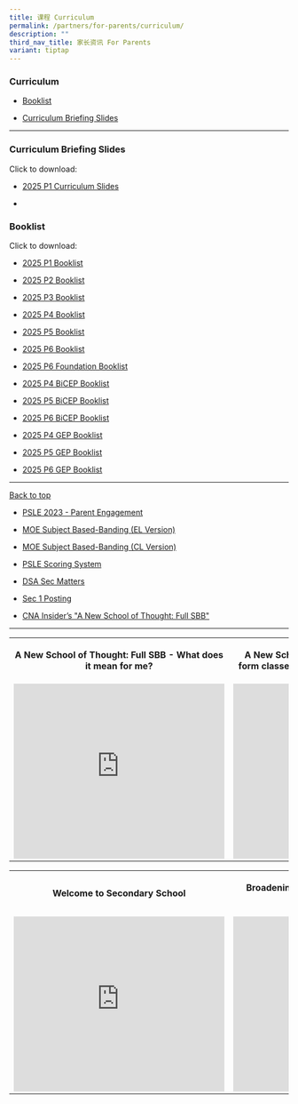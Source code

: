 ```yaml
---
title: 课程 Curriculum
permalink: /partners/for-parents/curriculum/
description: ""
third_nav_title: 家长资讯 For Parents
variant: tiptap
---
```

<h3>Curriculum</h3>
<ul data-tight="true" class="tight">
<li>
<p><a href="#Booklist" rel="noopener noreferrer nofollow" target="_blank">Booklist</a>
</p>
</li>
<li>
<p><a href="#CurriculumBriefingSlides" rel="noopener noreferrer nofollow" target="_blank">Curriculum Briefing Slides</a>
</p>
</li>
</ul>
<hr>
<h3>Curriculum Briefing Slides</h3>
<p>Click to download:</p>
<ul data-tight="true" class="tight">
<li>
<p><a href="https://drive.google.com/file/d/10hVlr4nYYNuHJqSoYUHXDCy74HFvl4Ax/view?usp=sharing" rel="noopener nofollow" target="_blank">2025 P1 Curriculum Slides </a>
</p>
</li>
<li>
<p></p>
</li>
</ul>
<p></p>
<h3>Booklist</h3>
<p>Click to download:</p>
<ul data-tight="true" class="tight">
<li>
<p><a href="/files/P1.pdf" rel="noopener noreferrer nofollow" target="_blank">2025 P1 Booklist</a>
</p>
</li>
<li>
<p><a href="/files/P2.pdf" rel="noopener noreferrer nofollow" target="_blank">2025 P2 Booklist</a>
</p>
</li>
<li>
<p><a href="/files/P3.pdf" rel="noopener noreferrer nofollow" target="_blank">2025 P3 Booklist</a>
</p>
</li>
<li>
<p><a href="/files/P4.pdf" rel="noopener noreferrer nofollow" target="_blank">2025 P4 Booklist</a>
</p>
</li>
<li>
<p><a href="/files/P5.pdf" rel="noopener noreferrer nofollow" target="_blank">2025 P5 Booklist</a>
</p>
</li>
<li>
<p><a href="/files/P6.pdf" rel="noopener noreferrer nofollow" target="_blank">2025 P6 Booklist</a>
</p>
</li>
<li>
<p><a href="/files/P6_Foundation.pdf" rel="noopener noreferrer nofollow" target="_blank">2025 P6 Foundation Booklist</a>
</p>
</li>
<li>
<p><a href="/files/P4_BICEP.pdf" rel="noopener noreferrer nofollow" target="_blank">2025 P4 BiCEP Booklist</a>
</p>
</li>
<li>
<p><a href="/files/P5_BICEP.pdf" rel="noopener noreferrer nofollow" target="_blank">2025 P5 BiCEP Booklist</a>
</p>
</li>
<li>
<p><a href="/files/P6_BICEP.pdf" rel="noopener noreferrer nofollow" target="_blank">2025 P6 BiCEP Booklist</a>
</p>
</li>
<li>
<p><a href="/files/P4_GEP.pdf" rel="noopener noreferrer nofollow" target="_blank">2025 P4 GEP Booklist</a>
</p>
</li>
<li>
<p><a href="/files/P5_GEP.pdf" rel="noopener noreferrer nofollow" target="_blank">2025 P5 GEP Booklist</a>
</p>
</li>
<li>
<p><a href="/files/P6_GEP.pdf" rel="noopener noreferrer nofollow" target="_blank">2025 P6 GEP Booklist</a>
</p>
</li>
</ul>
<hr>
<p><a href="#backtotop" rel="noopener noreferrer nofollow" target="_blank">Back to top</a>
</p>
<p></p>
<ul data-tight="true" class="tight">
<li>
<p><a href="/files/psle%202023%20-%20parent%20engagement.pdf" rel="noopener noreferrer nofollow" target="_blank">PSLE 2023 - Parent Engagement</a>
</p>
</li>
<li>
<p><a href="/files/MOE_SBB_ENG_revised%201%20Mar%202018.pdf" rel="noopener noreferrer nofollow" target="_blank">MOE Subject Based-Banding (EL Version)</a>
</p>
</li>
<li>
<p><a href="/files/MOE_SBB_CHI_revised%201%20Mar%202018.pdf" rel="noopener noreferrer nofollow" target="_blank">MOE Subject Based-Banding (CL Version)</a>
</p>
</li>
<li>
<p><a href="https://www.moe.gov.sg/microsites/psle-fsbb/psle/main.html" rel="noopener noreferrer nofollow" target="_blank">PSLE Scoring System</a>
</p>
</li>
<li>
<p><a href="https://www.moe.gov.sg/secondary/dsa" rel="noopener noreferrer nofollow" target="_blank">DSA Sec Matters</a>
</p>
</li>
<li>
<p><a href="https://www.moe.gov.sg/secondary/s1-posting" rel="noopener noreferrer nofollow" target="_blank">Sec 1 Posting</a>
</p>
</li>
<li>
<p><a href="http://go.gov.sg/anewschoolofthought" rel="noopener noreferrer nofollow" target="_blank">CNA Insider’s "A New School of Thought: Full SBB"</a>
</p>
</li>
</ul>
<hr>
<table style="minWidth: 50px">
<colgroup>
<col>
<col>
</colgroup>
<tbody>
<tr>
<th rowspan="1" colspan="1">
<p>A New School of Thought: Full SBB - What does it mean for me?</p>
</th>
<th rowspan="1" colspan="1">
<p>A New School of Thought: Full SBB - Mixed form classes and common curriculum
lessons</p>
</th>
</tr>
<tr>
<td rowspan="1" colspan="1">
<div class="iframe-wrapper">
<iframe height="315" width="380" allowfullscreen="true" frameborder="0" src="https://www.youtube.com/embed/5gnLHBL5KlM?si=rw1FrMigFquV5l_m"></iframe>
</div>
</td>
<td rowspan="1" colspan="1">
<div class="iframe-wrapper">
<iframe height="315" width="380" allowfullscreen="true" frameborder="0" src="https://www.youtube.com/embed/M5ghgnm03BE?si=3oOAG3Sw9pNhZniF"></iframe>
</div>
</td>
</tr>
</tbody>
</table>
<table style="minWidth: 50px">
<colgroup>
<col>
<col>
</colgroup>
<tbody>
<tr>
<th rowspan="1" colspan="1">
<p>Welcome to Secondary School</p>
</th>
<th rowspan="1" colspan="1">
<p>Broadening Definitions of Success – “Love Beyond Grades”</p>
</th>
</tr>
<tr>
<td rowspan="1" colspan="1">
<div class="iframe-wrapper">
<iframe height="315" width="380" allowfullscreen="true" frameborder="0" src="https://www.youtube.com/embed/lNbr5rLSxAM?start=1"></iframe>
</div>
</td>
<td rowspan="1" colspan="1">
<div class="iframe-wrapper">
<iframe height="315" width="380" allowfullscreen="true" frameborder="0" src="https://www.youtube.com/embed/WOi1eoSiLMs?start=2"></iframe>
</div>
</td>
</tr>
</tbody>
</table>
<p></p>